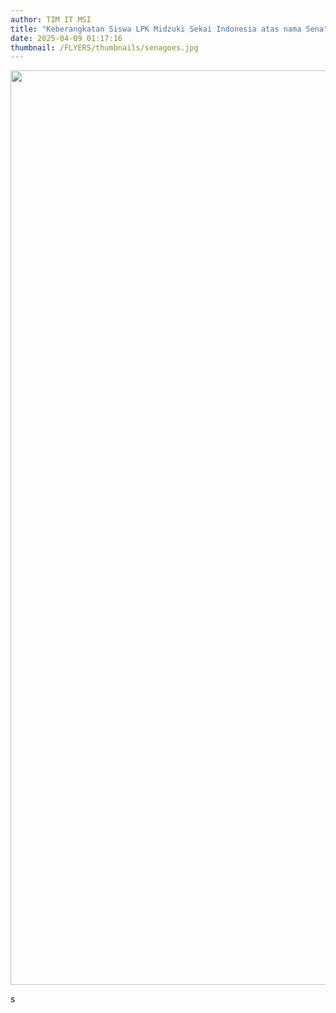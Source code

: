 ```yaml
---
author: TIM IT MSI
title: "Keberangkatan Siswa LPK Midzuki Sekai Indonesia atas nama Sena"
date: 2025-04-09 01:17:16
thumbnail: /FLYERS/thumbnails/senagoes.jpg
---
```

<p><img src="/images/senagoes.jpg" alt="" width="1037" height="1463" /></p>
s